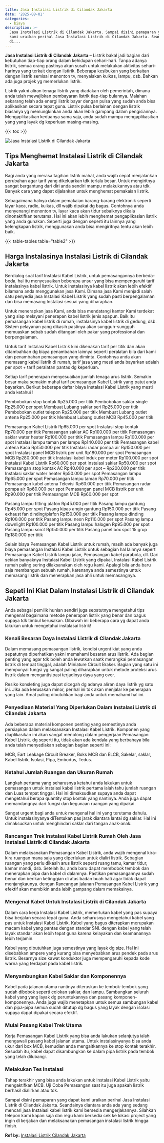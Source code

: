 ```yaml
---
title: Jasa Instalasi Listrik di Cilandak Jakarta
date: '2025-08-01'
categories:
  - biaya
description: >-
  Jasa Instalasi Listrik di Cilandak Jakarta. Sampai disini pemaparan yang dapat
  kami uraikan perihal Jasa Instalasi Listrik di Cilandak Jakarta. Seandainya
  di...
---
```


**Jasa Instalasi Listrik di Cilandak Jakarta** – Listrik bakal jadi bagian dari kebutuhan tiap-tiap orang dalam kehidupan sehari-hari. Tanpa adanya listrik, semua orang pastinya akan susah untuk melakukan aktivitas sehari-harinya yang terkait dengan listirik. Beberapa kesibukan yang berkaitan dengan listrik semisal menonton tv, menyalakan kulkas, lampu, dsb. Bahkan ada juga projek yg memerlukan listrik.

Listrik yakni aliran tenaga listrik yang diadakan oleh pemerintah, dimana anda telah mewajibkan pembayaran listrik tiap-tiap bulannya. Malahan sekarang telah ada energi listrik bayar dengan pulsa yang sudah anda bisa aplikasikan secara tepat guna. Listrik pulsa berlainan dengan listrik biasanya yg memungkinkan anda akan lebih gampang dalam pengisiannya. Mengaplikasikan keduanya sama saja, anda sudah mampu mengaplikasikan yang yang layak dg keperluan masing-masing.

{{< toc >}}

![Jasa Instalasi Listrik di Cilandak Jakarta](/images/instalasi-listrik-murah31.png)

## Tips Menghemat Instalasi Listrik di Cilandak Jakarta

Bagi anda yang merasa tagihan listrik mahal, anda wajib cepat menjalankan perubahan agar tarif yang dikeluarkan tdk terlalu besar. Untuk mengiritnya sangat bergantung dari diri anda sendiri mampu melakukannya atau tdk. Banyak cara yang dapat dijalankan untuk menghemat pemakaian listrik.

Sebagaimana halnya dalam pemakaian barang-barang elektronik seperti layar kaca, radio, kulkas, dll wajib dipakai dg bagus. Contohnya anda menyenangi menonton tv, layar kaca akan tidur sebaiknya dikala dinonaktifkan terutama. Hal ini akan lebih menghemat pengaplikasian listrik yang anda gunakan. Seperti juga dengan seperti itu lainnya yang kelengkapan listrik, menggunakan anda bisa mengiritnya tentu akan lebih baik.

{{< table-tables table="table2" >}}

## Harga Instalasinya Instalasi Listrik di Cilandak Jakarta

Berdialog soal tarif Instalasi Kabel Listrik, untuk pemasangannya berbeda-beda, hal itu menyesuaikan beberapa unsur yang bisa mempengaruhi tarif instalasinya kabel listrik. Untuk instalasinya kabel listrik akan lebih efektif bilamana anda menggunakan jasa Kami. Dimana jasa Kami menjadi salah satu penyedia jasa Instalasi Kabel Listrik yang sudah pasti berpengalaman dan bisa memasang Instalasi sesuai yang diharapkan.

Untuk menerapkan jasa Kami, anda bisa mendatangi kantor Kami terdekat yang siap melayani penerapan kabel listrik jenis apapun. Baik itu pemasangan kabel listrik di rumah, instalasinya kabel listrik di gedung, dsb. Sistem pelayanan yang dikasih pastinya akan sungguh-sungguh memuaskan sebab sudah ditangani oleh pakar yang professional dan berpengalaman.

Untuk tarif Instalasi Kabel Listrik kini dikenakan tarif per titik dan akan ditambahkan dg biaya penambahan lainnya seperti peralatan bila dari kami dan penambahan pemasangan yang diminta. Contohnya anda akan memasang kabel listrik di rumah, tarif jasa yang mesti anda bayarkan adalah per spot + tarif peralatan pantas dg keperluan.

Setiap tarif penerapan menyesuaikan jumlah tenaga arus listrik. Semakin besar maka semakin mahal tarif pemasangan Kabel Listrik yang patut anda bayarkan. Berikut beberapa daftar biaya Instalasi Kabel Listrik yang mesti anda ketahui !

Pembobokan stop kontak Rp25.000 per titik Pembobokan saklar single Rp25.000 per spot Membuat Lubang saklar seri Rp25.000 per titik Pembobokan outlet telepon Rp25.000 per titik Membuat Lubang outlet antena Rp25.000 per titik Membuat Lubang outlet MCB Rp45.000 per titik

Pemasangan Kabel Listrik Rp65.000 per spot Instalasi stop kontak Rp70.000 per titik Pemasangan saklar AC Rp100.000 per titik Pemasangan saklar water heater Rp100.000 per titik Pemasangan lampu Rp100.000 per spot Instalasi lampu taman per lampu Rp140.000 per titik Pemasangan kabel antena Kaca Rp150.000 per titik Instalasi radar pompa air Rp150.000 per spot Instalasi panel MCB listrik per unit Rp180.000 per spot Pemasangan MCB Rp280.000 per titik Instalasi kabel induk per meter Rp100.000 per spot Instalasi Kabel Listrik Rp60.000 per spot Instalasi saklar Rp50.000 per spot Pemasangan stop kontak AC Rp40.000 per spot – Rp200.000 per titik Instalasi saklar water heater Rp50.000 per spot Pemasangan lampu Rp65.000 per spot Pemasangan lampu taman Rp70.000 per titik Pemasangan kabel antena Televisi Rp60.000 per titik Pemasangan radar pompa air Rp60.000 per spot Pemasangan panel MCB listrik per unit Rp90.000 per titik Pemasangan MCB Rp60.000 per spot

Pasang lampu fitting plafon Rp45.000 per titik Pasang lampu gantung Rp45.000 per spot Pasang kipas angin gantung Rp150.000 per titik Pasang exhaust fan dinding/plafon Rp150.000 per titik Pasang lampu dinding Rp100.000 per titik Pasang lampu neon Rp110.000 per spot Pasang lampu downlight Rp100.000 per titik Pasang lampu halogen Rp95.000 per spot Pasang lampu sorot Rp150.000 per titik Pasang panel box spot 15 grup Rp180.000 per titik

Selain biaya Pemasangan Kabel Listrik untuk rumah, masih ada banyak juga biaya pemasangan Instalasi Kabel Listrik untuk sebagian hal lainnya seperti Pemasangan Kabel Listrik lampu jalan, Pemasangan kabel parabola, dll. Dari sekian banyaknya Instalasi Kabel Listrik yang dipakai, Instalasi Kabel Listrik rumah paling sering dilaksanakan oleh regu kami. Apalagi bila anda baru saja membangun sebuah rumah, karenanya anda semestinya untuk memasang listrik dan menerapkan jasa ahli untuk memasangnya.

## Sepeti Ini Kiat Dalam Instalasi Listrik di Cilandak Jakarta


Anda sebagai pemilik hunian sendiri juga sepatutnya mengetahui tips mengenal bagaimana metode penerapan listrik yang benar dan bagus supaya tdk timbul kerusakan. Dibawah ini beberapa cara yg dapat anda lakukan untuk mengetahui instalasai listrik!

### Kenali Besaran Daya Instalasi Listrik di Cilandak Jakarta

Dalam memasang pemasangan listrik, kondisi urgent kiat yang anda sepatutnya diperhatikan yakni memahami besaran arus listrik. Ada bagian penting yang agar tdk boleh anda lewatkan saatk merangkai pemasangan listrik di tempat tinggal, adalah Miniature Circuit Braker. Bagian yang satu ini mempunyai fungsi yg sangat paling diharapkan untuk metode proteksi arus listrik dalam mengantisipasi terjadinya daya yang over.

Resiko konsleting juga dapat dicegah dg adanya aliran daya listrik yg satu ini. Jika ada kerusakan minor, perihal ini tdk akan menjalar ke penerapan yang lain. Amat paling dibutuhkan bagi anda untuk memahami hal ini.

### Penyediaan Material Yang Diperlukan Dalam Instalasi Listrik di Cilandak Jakarta

Ada beberapa material komponen penting yang semestinya anda persiapkan dalam melaksanakan Instalasi Kabel Listrik. Komponen yang diaplikasikan ini akan sangat menolong dalam pengerjaan Pemasangan Kabel Listrik. dg seperti itu, tidak akan ada kendala yang berbahaya bila anda telah menyediakan sebagian bagian seperti ini:

MCB, Eart Leakage Circuit Breaker, Boks MCB dan ELCB, Sakelar, saklar, Kabel listrik, Isolasi, Pipa, Embodus, Tedus.

### Ketahui Jumlah Ruangan dan Ukuran Rumah

Langkah pertama yang seharusnya ketahui anda lakukan untuk pemasangan untuk instalasi kabel listrik pertama ialah tahu jumlah ruangan dan Luas tempat tinggal. Hal ini dimaksudkan supaya anda dapat mengetahui berapa quantity stop kontak yang nantinya. Anda juga dapat memandangnya dari fungsi dan kegunaan ruangan yang dipakai.

Sangat urgent bagi anda untuk mengenal hal ini yang terutama dahulu. Untuk instalasinyanya diTentukan pas jarak diantara lantai dg saklar. Hal ini dimaksudkan untuk menghindari saklar dari tangan anak-anak.

### Rancangan Trek Instalasi Kabel Listrik Rumah Oleh Jasa Instalasi Listrik di Cilandak Jakarta

Dalam melaksanakan Pemasangan Kabel Listrik, anda wajib mengenal kira-kira ruangan mana saja yang diperlukan untuk dialiri listrik. Sebagian ruangan yang perlu dikasih arus listrik seperti ruang tamu, kamar tidur, kamar mandi, dsb. Setelah itu, anda baru dapat membobok tembok dan menerapkan pipa dan kabel di dalamnya. Pastikan pemasangannya sudah benar dan berikan ketinggian di atas badan buah hati agar tidak dapat menjangkaunya. dengan Rancangan jalanan Pemasangan Kabel Listrik yang efektif akan membikin anda lebih gampang dalam memakainya.

### Mengenal Kabel Untuk Instalasi Listrik di Cilandak Jakarta

Dalam cara kerja Instalasi Kabel Listrik, memerlukan kabel yang pas supaya bisa berjalan secara tepat guna. Anda seharusnya mengetahui kabel yang pas untuk Instalasi Kabel Listrik. Kabel yang bagus diterapkan merupakan macam kabel yang pantas dengan standar SNI. dengan kabel yang telah layak standar akan lebih tepat guna karena kelayakan dan keamanannya lebih terjamin.

Kabel yang dibutuhkan juga semestinya yang layak dg size. Hal ini disebabkan ampere yang kurang bisa menyebabkan arus pendek pada arus listrik. Besarnya size kawat konduktor juga mempengaruhi kepada kode warna yang terdapat pada kabel listrik.

### Menyambungkan Kabel Saklar dan Komponennya

Kabel pada jalanan utama nantinya diteruskan ke tembok-tembok yang sudah dibobok seperti colokan saklar, dan lampu. Sambungkan seluruh kabel yang yang layak dg peruntukannya dan pasang komponen-komponennya. Anda juga wajib menetapkan untuk semua sambungan kabel dan pipa-pipa semua sudah ditutup dg bagus yang layak dengan isolasi supaya dapat dipakai secara efektif.

### Mulai Pasang Kabel Trek Utama

Kerja Pemasangan Kabel Listrik yang bisa anda lakukan selanjutya ialah mengawali pasang kabel jalanan utama. Untuk instalasinyanya bisa anda ukur dari box MCB, kemudian anda mengaitkannya ke stop kontak terakhir. Sesudah itu, kabel dapat disambungkan ke dalam pipa listrik pada tembok yang telah dilubangi.

### Melakukan Tes Instalasi

Tahap terakhir yang bisa anda lakukan untuk Instalasi Kabel Listrik yaitu mengaktifkan MCB. Uji Coba Pemasangan saat itu juga apakah listrik berhasil dialirkan atau tdk.

Sampai disini pemaparan yang dapat kami uraikan perihal Jasa Instalasi Listrik di Cilandak Jakarta. Seandainya diantara anda ada yang sedang mencari jasa Instalasi kabel listrik kami bersedia mengerjakannya. Silahkan telepon kami kapan saja dan regu kami bersedia cek ke lokasi project yang ingin di kerjakan dan melaksanakan pemasangan instalasi listrik hingga finish.

**Ref by:** [Instalasi Listrik Cilandak Jakarta](https://id.wikipedia.org/wiki/Instalasi)
